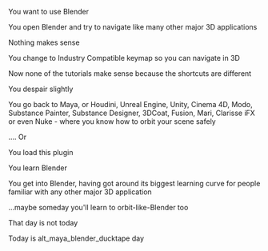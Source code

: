 You want to use Blender

You open Blender and try to navigate like many other major 3D applications

Nothing makes sense

You change to Industry Compatible keymap so you can navigate in 3D

Now none of the tutorials make sense because the shortcuts are different

You despair slightly

You go back to Maya, or Houdini, Unreal Engine, Unity, Cinema 4D, Modo, Substance Painter, Substance Designer, 3DCoat, Fusion, Mari, Clarisse iFX or even Nuke - where you know how to orbit your scene safely

.... Or

You load this plugin

You learn Blender

You get into Blender, having got around its biggest learning curve for people familiar with any other major 3D application

...maybe someday you'll learn to orbit-like-Blender too





That day is not today

Today is alt_maya_blender_ducktape day


